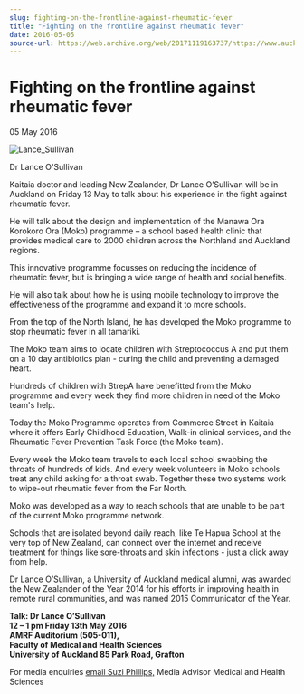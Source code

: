 ```yaml
---
slug: fighting-on-the-frontline-against-rheumatic-fever
title: "Fighting on the frontline against rheumatic fever"
date: 2016-05-05
source-url: https://web.archive.org/web/20171119163737/https://www.auckland.ac.nz/en/about/news-events-and-notices/news/news-2016/05/fighting-on-the-frontline-against-rheumatic-fever.html
---
```

Fighting on the frontline against rheumatic fever
=================================================

05 May 2016

![Lance_Sullivan](https://www.auckland.ac.nz/en/about/news-events-and-notices/news/news-2016/05/fighting-on-the-frontline-against-rheumatic-fever/_jcr_content/par/textimage/image.img.jpg/1462400146382.jpg "Lance_Sullivan")

Dr Lance O'Sullivan

Kaitaia doctor and leading New Zealander, Dr Lance O’Sullivan will be in Auckland on Friday 13 May to talk about his experience in the fight against rheumatic fever.

He will talk about the design and implementation of the Manawa Ora Korokoro Ora (Moko) programme – a school based health clinic that provides medical care to 2000 children across the Northland and Auckland regions.

This innovative programme focusses on reducing the incidence of rheumatic fever, but is bringing a wide range of health and social benefits.

He will also talk about how he is using mobile technology to improve the effectiveness of the programme and expand it to more schools.

From the top of the North Island, he has developed the Moko programme to stop rheumatic fever in all tamariki.

The Moko team aims to locate children with Streptococcus A and put them on a 10 day antibiotics plan - curing the child and preventing a damaged heart.

Hundreds of children with StrepA have benefitted from the Moko programme and every week they find more children in need of the Moko team's help.

Today the Moko Programme operates from Commerce Street in Kaitaia where it offers Early Childhood Education, Walk-in clinical services, and the Rheumatic Fever Prevention Task Force (the Moko team).

Every week the Moko team travels to each local school swabbing the throats of hundreds of kids. And every week volunteers in Moko schools treat any child asking for a throat swab. Together these two systems work to wipe-out rheumatic fever from the Far North.

Moko was developed as a way to reach schools that are unable to be part of the current Moko programme network.

Schools that are isolated beyond daily reach, like Te Hapua School at the very top of New Zealand, can connect over the internet and receive treatment for things like sore-throats and skin infections - just a click away from help.

Dr Lance O’Sullivan, a University of Auckland medical alumni, was awarded the New Zealander of the Year 2014 for his efforts in improving health in remote rural communities, and was named 2015 Communicator of the Year.

**Talk: Dr Lance O’Sullivan  
12 – 1 pm Friday 13th May 2016  
AMRF Auditorium (505-011),  
Faculty of Medical and Health Sciences  
University of Auckland 85 Park Road, Grafton**  
  
For media enquiries [email Suzi Phillips,](mailto:s.phillips@auckland.ac.nz) Media Advisor Medical and Health Sciences